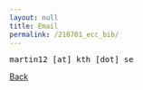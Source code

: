 ```yaml
---
layout: null
title: Email
permalink: /210701_ecc_bib/
---
```


<TT>martin12 [at] kth [dot] se</TT>

<p><a href="{{ '/' | relative_url }}">Back</a></p>